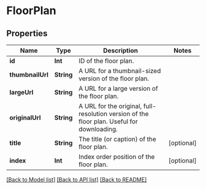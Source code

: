 # FloorPlan

## Properties
Name | Type | Description | Notes
------------ | ------------- | ------------- | -------------
**id** | **Int** | ID of the floor plan. | 
**thumbnailUrl** | **String** | A URL for a thumbnail-sized version of the floor plan. | 
**largeUrl** | **String** | A URL for a large version of the floor plan. | 
**originalUrl** | **String** | A URL for the original, full-resolution version of the floor plan. Useful for downloading. | 
**title** | **String** | The title (or caption) of the floor plan. | [optional] 
**index** | **Int** | Index order position of the floor plan. | [optional] 

[[Back to Model list]](../README.md#documentation-for-models) [[Back to API list]](../README.md#documentation-for-api-endpoints) [[Back to README]](../README.md)


